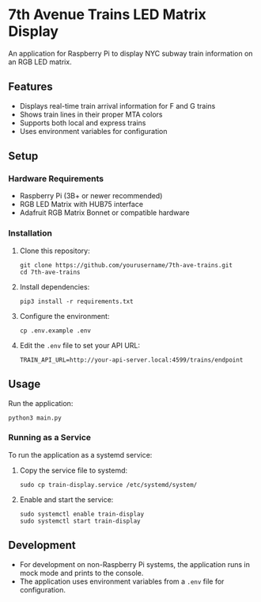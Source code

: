 # 7th Avenue Trains LED Matrix Display

An application for Raspberry Pi to display NYC subway train information on an RGB LED matrix.

## Features

- Displays real-time train arrival information for F and G trains
- Shows train lines in their proper MTA colors
- Supports both local and express trains
- Uses environment variables for configuration

## Setup

### Hardware Requirements

- Raspberry Pi (3B+ or newer recommended)
- RGB LED Matrix with HUB75 interface
- Adafruit RGB Matrix Bonnet or compatible hardware

### Installation

1. Clone this repository:
   ```
   git clone https://github.com/yourusername/7th-ave-trains.git
   cd 7th-ave-trains
   ```

2. Install dependencies:
   ```
   pip3 install -r requirements.txt
   ```

3. Configure the environment:
   ```
   cp .env.example .env
   ```
   
4. Edit the `.env` file to set your API URL:
   ```
   TRAIN_API_URL=http://your-api-server.local:4599/trains/endpoint
   ```

## Usage

Run the application:

```
python3 main.py
```

### Running as a Service

To run the application as a systemd service:

1. Copy the service file to systemd:
   ```
   sudo cp train-display.service /etc/systemd/system/
   ```

2. Enable and start the service:
   ```
   sudo systemctl enable train-display
   sudo systemctl start train-display
   ```

## Development

- For development on non-Raspberry Pi systems, the application runs in mock mode and prints to the console.
- The application uses environment variables from a `.env` file for configuration. 